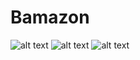 # Bamazon

![alt text](https://patluu66.github.io/Bamazon/Screenshoot/screen1A.jpeg)
![alt text](https://patluu66.github.io/Bamazon/Screenshoot/screen1.jpeg)
![alt text](https://patluu66.github.io/Bamazon/Screenshoot/screen2.jpeg)
